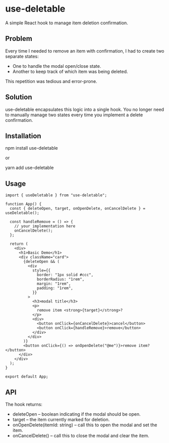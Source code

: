 # use-deletable

A simple React hook to manage item deletion confirmation.

## Problem

Every time I needed to remove an item with confirmation, I had to create two separate states:

- One to handle the modal open/close state.
- Another to keep track of which item was being deleted.

This repetition was tedious and error-prone.

## Solution

use-deletable encapsulates this logic into a single hook.
You no longer need to manually manage two states every time you implement a delete confirmation.

## Installation

npm install use-deletable

or

yarn add use-deletable

## Usage

```tsx
import { useDeletable } from "use-deletable";

function App() {
  const { deleteOpen, target, onOpenDelete, onCancelDelete } = useDeletable();

  const handleRemove = () => {
    // your implementation here
    onCancelDelete();
  };

  return (
    <div>
      <h1>Basic Demo</h1>
      <div className="card">
        {deleteOpen && (
          <div
            style={{
              border: "1px solid #ccc",
              borderRadius: "1rem",
              margin: "1rem",
              padding: "1rem",
            }}
          >
            <h3>modal title</h3>
            <p>
              remove item <strong>{target}</strong>?
            </p>
            <div>
              <button onClick={onCancelDelete}>cancel</button>
              <button onClick={handleRemove}>remove</button>
            </div>
          </div>
        )}
        <button onClick={() => onOpenDelete("@me")}>remove item?</button>
      </div>
    </div>
  );
}

export default App;
```

## API

The hook returns:

- deleteOpen – boolean indicating if the modal should be open.
- target – the item currently marked for deletion.
- onOpenDelete(itemId: string) – call this to open the modal and set the item.
- onCancelDelete() – call this to close the modal and clear the item.
